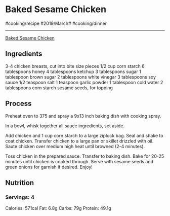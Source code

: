 # Baked Sesame Chicken
#cooking/recipe #2019/March# #cooking/dinner
- - - -
[Baked Sesame Chicken](https://www.lecremedelacrumb.com/baked-sesame-chicken/)

## Ingredients
3-4 chicken breasts, cut into bite size pieces
1/2 cup corn starch
6 tablespoons honey
4 tablespoons ketchup
3 tablespoons sugar
1 tablespoon brown sugar
2 tablespoons white vinegar
3 tablespoons soy sauce
1/2 teaspoon salt
1 teaspoon garlic powder
1 tablespoon cold water
2 tablespoons corn starch
sesame seeds, for topping

## Process
Preheat oven to 375 and spray a 9x13 inch baking dish with cooking spray.

In a bowl, whisk together all sauce ingredients, set aside.

Add chicken and 1 cup corn starch to a large ziplock bag. Seal and shake to coat chicken. Transfer chicken to a large pan or skillet drizzled with oil. Saute chicken over medium high heat until browned (2-4 minutes).

Toss chicken in the prepared sauce. Transfer to baking dish. Bake for 20-25 minutes until chicken is cooked through. Serve with sesame seeds and green onions for garnish if desired. Enjoy!

## Nutrition
### Servings: 4
Calories: 571cal
Fat: 6.8g
Carbs: 79g
Protein: 49.1g